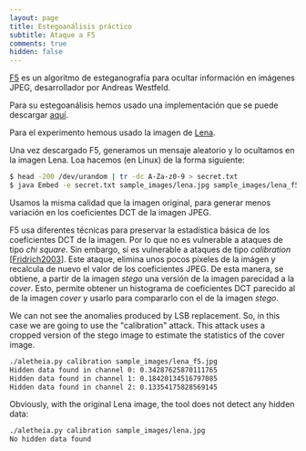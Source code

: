 ```yaml
---
layout: page
title: Estegoanálisis práctico
subtitle: Ataque a F5
comments: true
hidden: false
---
```




[F5](https://dl.acm.org/citation.cfm?id=731875) es un algoritmo de esteganografía para ocultar información en imágenes JPEG, desarrollador por Andreas Westfeld. 

Para su estegoanálisis hemos usado una implementación que se puede descargar [aquí](https://github.com/daniellerch/stego-collection/tree/master/F5).


Para el experimento hemous usado la imagen de [Lena](/stego/images/attacks/img/lena.jpg). 

Una vez descargado F5, generamos un mensaje aleatorio y lo ocultamos en la imagen Lena. Loa hacemos (en Linux) de la forma siguiente:


```bash
$ head -200 /dev/urandom | tr -dc A-Za-z0-9 > secret.txt
$ java Embed -e secret.txt sample_images/lena.jpg sample_images/lena_f5.jpg -q 92
```

Usamos la misma calidad que la imagen original, para generar menos variación en los coeficientes DCT de la imagen JPEG.

F5 usa diferentes técnicas para preservar la estadística básica de los coeficientes DCT de la imagen. Por lo que no es vulnerable a ataques de tipo *chi square*. Sin embargo, sí es vulnerable a ataques de tipo *calibration* [[Fridrich2003](/stego/references)]. Este ataque, elimina unos pocos píxeles de la imágen y recalcula de nuevo el valor de los coeficientes JPEG. De esta manera, se obtiene, a partir de la imagen *stego* una versión de la imagen parecidad a la *cover*. Esto, permite obtener un histograma de coeficientes DCT parecido al de la imagen *cover* y usarlo para compararlo con el de la imagen *stego*. 


We can not see the anomalies produced by LSB replacement. So, in this case we are going to use the "calibration" attack. This attack uses a cropped version of the stego image to estimate the statistics of the cover image.


```bash
./aletheia.py calibration sample_images/lena_f5.jpg 
Hidden data found in channel 0: 0.34287625870111765
Hidden data found in channel 1: 0.18420134516797085
Hidden data found in channel 2: 0.13354175828569145
```

Obviously, with the original Lena image, the tool does not detect any hidden data:

```bash
./aletheia.py calibration sample_images/lena.jpg 
No hidden data found
```













